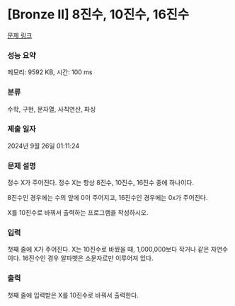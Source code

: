 # [Bronze II] 8진수, 10진수, 16진수

[문제 링크](https://www.acmicpc.net/problem/11816)

### 성능 요약

메모리: 9592 KB, 시간: 100 ms

### 분류

수학, 구현, 문자열, 사칙연산, 파싱

### 제출 일자

2024년 9월 26일 01:11:24

### 문제 설명

정수 X가 주어진다. 정수 X는 항상 8진수, 10진수, 16진수 중에 하나이다.

8진수인 경우에는 수의 앞에 0이 주어지고, 16진수인 경우에는 0x가 주어진다.

X를 10진수로 바꿔서 출력하는 프로그램을 작성하시오.

### 입력

첫째 줄에 X가 주어진다. X는 10진수로 바꿨을 때, 1,000,000보다 작거나 같은 자연수이다. 16진수인 경우 알파벳은 소문자로만 이루어져 있다.

### 출력

첫째 줄에 입력받은 X를 10진수로 바꿔서 출력한다.
